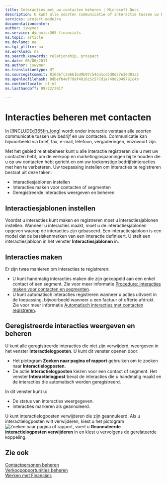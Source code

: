 ```yaml
---
title: Interacties met uw contacten beheren | Microsoft Docs
description: U kunt alle soorten communicatie of interactie tussen uw bedrijf en uw contacten beheren. Bijvoorbeeld brieven, telefoongesprekken, vergaderingen, enzovoort.
services: project-madeira
documentationcenter: 
author: jswymer
ms.service: dynamics365-financials
ms.topic: article
ms.devlang: na
ms.tgt_pltfrm: na
ms.workload: na
ms.search.keywords: relationship, prospect
ms.date: 06/06/2017
ms.author: jswymer
ms.translationtype: HT
ms.sourcegitcommit: 81636fc2e661bd9b07c54da1cd5d0d27e30d01a2
ms.openlocfilehash: 8dbefb4ef7daf4016c5c577d1e749d2049791c4b
ms.contentlocale: nl-nl
ms.lasthandoff: 09/22/2017

---
```

# <a name="managing-interactions-with-contacts"></a>Interacties beheren met contacten
In [!INCLUDE[d365fin_long](includes/d365fin_long_md.md)] wordt onder interactie verstaan alle soorten communicatie tussen uw bedrijf en uw contacten. Communicatie kan bijvoorbeeld via brief, fax, e-mail, telefoon, vergaderingen, enzovoort zijn.

Met het gebied relatiebeheer kunt u alle interactie registreren die u met uw contacten hebt, om de verkoop en marketinginspanningen bij te houden die u op uw contacten hebt gericht en om uw toekomstige bedrijfsinteracties met hen te verbeteren. Uw toepassing instellen om interacties te registreren bestaat uit deze taken:

* Interactiesjablonen instellen  
* Interacties maken voor contacten of segmenten  
* Geregistreerde interacties weergeven en beheren  

##  <a name="setting-up-interaction-templates"></a>Interactiesjablonen instellen
Voordat u interacties kunt maken en registreren moet u interactiesjablonen instellen. Wanneer u interacties maakt, moet u de interactiesjablonen opgeven waarop de interacties zijn gebaseerd. Een interactiesjabloon is een model dat de basiskenmerken van een interactie definieert.
U stelt een interactiesjabloon in het venster **Interactiesjablonen** in.  

## <a name="creating-interactions"></a>Interacties maken
Er zijn twee manieren om interacties te registreren:

* U kunt handmatig  interacties maken die zijn gekoppeld aan een enkel contact of een segment. Zie voor meer informatie [Procedure: Interacties maken voor contacten en segmenten](marketing-how-create-interactions.md).  
* U kunt automatisch interacties registreren wanneer u acties uitvoert in de toepassing, bijvoorbeeld wanneer u een factuur of offerte afdrukt. Zie voor meer informatie [Automatisch interacties met contacten registreren](marketing-auto-record-interactions.md).

## <a name="viewing-and-managing-recorded-interactions"></a>Geregistreerde interacties weergeven en beheren
U kunt alle geregistreerde interacties die niet zijn verwijderd, weergeven in het venster **Interactielogposten**. U kunt dit venster openen door:

* Het pictogram **Zoeken naar pagina of rapport** gebruiken om te zoeken naar **Interactielogposten**.
* De actie **Interactielogposten** kiezen voor een contact of segment.
  Het venster **Interactielogpost** bevat de interacties die u handmatig maakt en de interacties die automatisch worden geregistreerd.

In dit venster kunt u:

* De status van interacties weergegeven.
* Interacties markeren als geannuleerd.

U kunt interactielogposten verwijderen die zijn geannuleerd. Als u interactielogposten wilt verwijderen, kiest u het pictogram ![Zoeken naar pagina of rapport](media/ui-search/search_small.png "pictogram Zoeken naar pagina of rapport"), voert u **Geannuleerde interactielogposten verwijderen** in en kiest u vervolgens de gerelateerde koppeling.

## <a name="see-also"></a>Zie ook
[Contactpersonen beheren](marketing-contacts.md)  
[Verkoopopportunities beheren](marketing-manage-sales-opportunities.md)  
[Werken met Financials](ui-work-product.md)  

